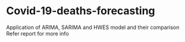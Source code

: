 # Covid-19-deaths-forecasting
Application of ARIMA, SARIMA and HWES model and their comparison
Refer report for more info
